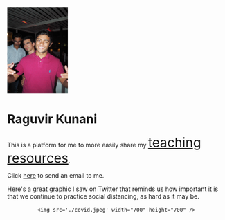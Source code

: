<img src='./image.jpg' width="140" height="200" />

# Raguvir Kunani

This is a platform for me to more easily share my <a href="https://rkunani.github.io/teaching/" style="font-size:30px">teaching resources</a>.

Click <a href="mailto:rkunani@berkeley.edu?subject=Important%20Email%20&body=Hi%20Raguvir%20,%20this%20is%20a%20test%20email.%0d%0dThis%20is%20a%20new%20line.%0d" rel="email">here</a> to send an email to me.

Here's a great graphic I saw on Twitter that reminds us how important it is that we continue to practice social distancing, as hard as it may be.

<center>

    <img src='./covid.jpeg' width="700" height="700" />

</center>
